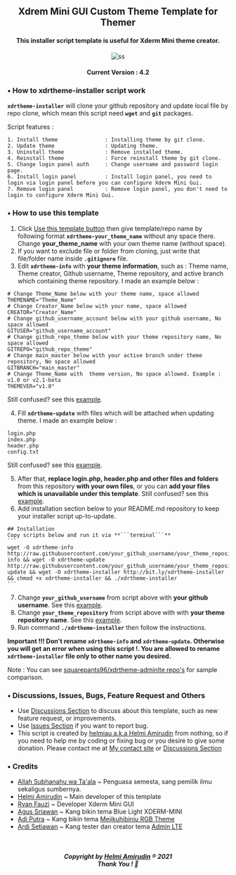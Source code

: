 
<h2 align="center">
Xdrem Mini GUI Custom Theme Template for Themer
</h2>

<h4 align="center">
This installer script template is useful for Xderm Mini theme creator.
</h4>

<p align="center">
<img src="https://user-images.githubusercontent.com/20932301/126717702-d7c3e416-335e-44e5-b733-a0e7010a6659.png" alt="ss" class="center">
</p>

<h4 align="center">
Current Version : 4.2
</h4>


### • How to xdrtheme-installer script work
**```xdrtheme-installer```** will clone your github repository and update local file by repo clone, which mean this script need **```wget```** and **```git```** packages.

Script features :
```
1. Install theme               : Installing theme by git clone.
2. Update theme                : Updating theme.
3. Uninstall theme             : Remove installed theme.
4. Reinstall theme             : Force reinstall theme by git clone.
5. Change login panel auth     : Change username and password login page.
6. Install login panel         : Install login panel, you need to login via login panel before you can configure Xderm Mini Gui.
7. Remove login panel          : Remove login panel, you don't need to login to configure Xderm Mini Gui.
```


### • How to use this template
1. Click [Use this template button](https://github.com/helmiau/xdrtheme-themename/generate) then give template/repo name by following format **```xdrtheme-your_theme_name```** without any space there. Change **your_theme_name** with your own theme name (without space).
2. If you want to exclude file or folder from cloning, just write that file/folder name inside **```.gitignore```** file.
3. Edit **```xdrtheme-info```** with **your theme information**, such as : Theme name, Theme creator, Github username, Theme repository, and active branch which containing theme repository. I made an example below :

```
# Change Theme_Name below with your theme name, space allowed
THEMENAME="Theme_Name"
# Change Creator_Name below with your name, space allowed
CREATOR="Creator_Name"
# Change github_username_account below with your github username, No space allowed
GITUSER="github_username_account"
# Change github_repo_theme below with your theme repository name, No space allowed
GITREPO="github_repo_theme"
# Change main_master below with your active branch under theme repository, No space allowed
GITBRANCH="main_master"
# Change Theme_Name with  theme version, No space allowed. Example : v1.0 or v2.1-beta
THEMEVER="v1.0"
```
Still confused? see this [example](https://github.com/squarepants96/xdrtheme-adminlte/blob/main/xdrtheme-info).

4. Fill **```xdrtheme-update```** with files which will be attached when updating theme. I made an example below :

```
login.php
index.php
header.php
config.txt
```
Still confused? see this [example](https://github.com/squarepants96/xdrtheme-adminlte/blob/main/xdrtheme-update).

5. After that, **replace login.php, header.php and other files and folders** from this repository **with your own files**, or you can **add your files which is unavailable under this template**. Still confused? see this [example](https://github.com/squarepants96/xdrtheme-adminlte).
6. Add installation section below to your README.md repository to keep your installer script up-to-update.

````
## Installation
Copy scripts below and run it via **```terminal```**
```
wget -O xdrtheme-info http://raw.githubusercontent.com/your_github_username/your_theme_repository/main/xdrtheme-info && wget -O xdrtheme-update http://raw.githubusercontent.com/your_github_username/your_theme_repository/main/xdrtheme-update && wget -O xdrtheme-installer http://bit.ly/xdrtheme-installer && chmod +x xdrtheme-installer && ./xdrtheme-installer
```
````

7. Change **```your_github_username```** from script above with **your github username**. See this [example](https://github.com/squarepants96/xdrtheme-adminlte).
8. Change **```your_theme_repository```** from script above with with **your theme repository name**. See this [example](https://github.com/squarepants96/xdrtheme-adminlte).
9. Run command **```./xdrtheme-installer```** then follow the instructions.

**Important !!! Don't rename ```xdrtheme-info``` and ```xdrtheme-update```. Otherwise you will get an error when using this script !. You are allowed to rename ```xdrtheme-installer``` file only to other name you desired.** 

Note : You can see [squarepants96/xdrtheme-adminlte repo's](https://github.com/squarepants96/xdrtheme-adminlte) for sample comparison.


### • Discussions, Issues, Bugs, Feature Request and Others
- Use [Discussions Section](https://github.com/helmiau/xdrtheme-themename/discussions) to discuss about this template, such as new feature request, or improvements.
- Use [Issues Section](https://github.com/helmiau/xdrtheme-themename/issues) if you want to report bug.
- This script is created by [helmiau a.k.a Helmi Amirudin](https://github.com/helmiau) from nothing, so if you need to help me by coding or fixing bug or you desire to give some donation. Please contact me at [My contact site](https://me.helmiau.my.id) or [Discussions Section](https://github.com/helmiau/xdrtheme-themename/discussions)


### • Credits
- [Allah Subhanahu wa Ta'ala](https://id.wikipedia.org/wiki/Allah) ~ Penguasa semesta, sang pemilik ilmu sekaligus sumbernya.
- [Helmi Amirudin](https://github.com/helmiau) ~ Main developer of this template
- [Ryan Fauzi](https://github.com/ryanfauzi1) ~ Developer Xderm Mini GUI
- [Agus Sriawan](https://www.facebook.com/agussriawan.id) ~ Kang bikin tema Blue Light XDERM-MINI
- [Adi Putra](https://github.com/Putra-0) ~ Kang bikin tema [Mejikuhibiniu RGB Theme](https://github.com/Putra-0/theme-xderm-putra)
- [Ardi Setiawan](https://github.com/squarepants96) ~ Kang tester dan creator tema [Admin LTE](https://github.com/squarepants96/xdrtheme-adminlte)

<br>
<h5 align="center">Copyright by <a href="https://me.helmiau.my.id">Helmi Amirudin</a> ® 2021 <br> Thank You ! 🤝</h3>
